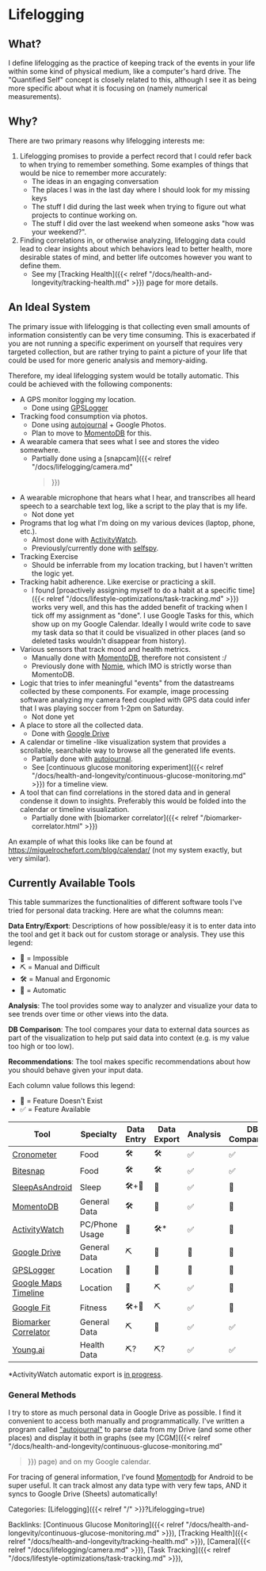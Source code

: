 # Lifelogging

## What?

I define lifelogging as the practice of keeping track of the events in your
life within some kind of physical medium, like a computer's hard drive. The
"Quantified Self" concept is closely related to this, although I see it as
being more specific about what it is focusing on (namely numerical
measurements).

## Why?

There are two primary reasons why lifelogging interests me:

1. Lifelogging promises to provide a perfect record that I could refer back to
   when trying to remember something. Some examples of things that would be
   nice to remember more accurately:
   - The ideas in an engaging conversation
   - The places I was in the last day where I should look for my missing keys
   - The stuff I did during the last week when trying to figure out what
     projects to continue working on.
   - The stuff I did over the last weekend when someone asks "how was your
     weekend?".
1. Finding correlations in, or otherwise analyzing, lifelogging data could lead
to clear insights about which behaviors lead to better health, more desirable
states of mind, and better life outcomes however you want to define them.
   - See my [Tracking Health]({{< relref "/docs/health-and-longevity/tracking-health.md" >}})
   page for more details.

## An Ideal System

The primary issue with lifelogging is that collecting even small amounts of
information consistently can be very time consuming. This is exacerbated if you
are not running a specific experiment on yourself that requires very targeted
collection, but are rather trying to paint a picture of your life that could be
used for more generic analysis and memory-aiding.

Therefore, my ideal lifelogging system would be totally automatic. This could
be achieved with the following components:

 - A GPS monitor logging my location.
   - Done using [GPSLogger](https://gpslogger.app/)
 - Tracking food consumption via photos.
   - Done using [autojournal](https://github.com/kovasap/autojournal) + Google
     Photos.
   - Plan to move to [MomentoDB](https://mementodatabase.com/) for this.
 - A wearable camera that sees what I see and stores the video somewhere.
   - Partially done using a [snapcam]({{< relref "/docs/lifelogging/camera.md"
     >}})
 - A wearable microphone that hears what I hear, and transcribes all heard
   speech to a searchable text log, like a script to the play that is my life.
   - Not done yet
 - Programs that log what I'm doing on my various devices (laptop, phone,
   etc.).
   - Almost done with [ActivityWatch](https://activitywatch.net/).
   - Previously/currently done with
     [selfspy](https://github.com/selfspy/selfspy).
 - Tracking Exercise
   - Should be inferrable from my location tracking, but I haven't written the
     logic yet.
 - Tracking habit adherence. Like exercise or practicing a skill.
   - I found [proactively assigning myself to do a habit at a specific time]({{<
     relref "/docs/lifestyle-optimizations/task-tracking.md" >}})
     works very well, and this has the added benefit of tracking when I tick
     off my assignment as "done". I use Google Tasks for this, which show up on
     my Google Calendar. Ideally I would write code to save my task data so
     that it could be visualized in other places (and so deleted tasks wouldn't
     disappear from history).
 - Various sensors that track mood and health metrics.
   - Manually done with [MomentoDB](https://mementodatabase.com/), therefore
     not consistent :/
   - Previously done with [Nomie](https://nomie.app/), which IMO is strictly
     worse than MomentoDB.
 - Logic that tries to infer meaningful "events" from the datastreams collected
   by these components. For example, image processing software analyzing my
   camera feed coupled with GPS data could infer that I was playing soccer from
   1-2pm on Saturday.
   - Not done yet
 - A place to store all the collected data.
   - Done with [Google Drive](https://drive.google.com)
 - A calendar or timeline -like visualization system that provides a
   scrollable, searchable way to browse all the generated life events.
   - Partially done with [autojournal](https://github.com/kovasap/autojournal).
   - See [continuous glucose monitoring experiment]({{< relref
     "/docs/health-and-longevity/continuous-glucose-monitoring.md" >}}) for a
     timeline view.
 - A tool that can find correlations in the stored data and in general condense
   it down to insights. Preferably this would be folded into the calendar or
   timeline visualization.
   - Partially done with [biomarker correlator]({{< relref "/biomarker-correlator.html" >}})

An example of what this looks like can be found at
https://miguelrochefort.com/blog/calendar/ (not my system exactly, but very
similar).

## Currently Available Tools

This table summarizes the functionalities of different software tools I've
tried for personal data tracking. Here are what the columns mean:

**Data Entry/Export**: Descriptions of how possible/easy it is to enter data
into the tool and get it back out for custom storage or analysis. They use this
legend:
  - 🚫 = Impossible
  - ⛏️ = Manual and Difficult
  - 🛠️ = Manual and Ergonomic
  - 🤖 = Automatic

**Analysis**: The tool provides some way to analyzer and visualize your data to
see trends over time or other views into the data.

**DB Comparison**: The tool compares your data to external data sources as part
of the visualization to help put said data into context (e.g. is my value too
high or too low).

**Recommendations**: The tool makes specific recommendations about how you
should behave given your input data.

Each column value follows this legend:
 - 🚫 = Feature Doesn't Exist
 - ✅ = Feature Available


| Tool                                                                        | Specialty      | Data Entry | Data Export | Analysis | DB Comparison | Recommendations |
|-----------------------------------------------------------------------------|----------------|------------|-------------|----------|---------------|-----------------|
| [Cronometer](https://cronometer.com/)                                       | Food           | 🛠️         | 🛠️          | ✅| ✅     | 🚫              |
| [Bitesnap](https://getbitesnap.com/)                                        | Food           | 🛠️         | 🛠️          | ✅| ✅     | 🚫              |
| [SleepAsAndroid](https://sleep.urbandroid.org/)                             | Sleep          | 🛠️+🤖      | 🤖          | ✅| 🚫            | ✅       |
| [MomentoDB](https://mementodatabase.com/)                                   | General Data   | 🛠️         | 🤖          | ✅| 🚫            | 🚫              |
| [ActivityWatch](https://activitywatch.net/)                                 | PC/Phone Usage | 🤖         | 🛠️*         | ✅| 🚫            | 🚫              |
| [Google Drive](https://drive.google.com)                                    | General Data   | ⛏️          | 🤖          | 🚫       | 🚫            | 🚫              |
| [GPSLogger](https://gpslogger.app/)                                         | Location       | 🤖         | 🤖          | 🚫       | 🚫            | 🚫              |
| [Google Maps Timeline](https://maps.google.com/timeline)                    | Location       | 🤖         | ⛏️           | ✅| 🚫            | 🚫              |
| [Google Fit](https://www.google.com/fit/)                                   | Fitness        | 🛠️+🤖      | ⛏️           | ✅| 🚫            | 🚫              | :
| [Biomarker Correlator](https://kovasap.github.io/biomarker-correlator.html) | General Data   | ⛏️          | 🚫          | ✅| ✅     | 🚫              | :
| [Young.ai](https://www.young.ai/)                                           | Health Data    | ⛏️?         | ⛏️?          | ✅| ✅     | ✅       | :

*ActivityWatch automatic export is [in progress](https://github.com/ActivityWatch/activitywatch/issues/35).


### General Methods

I try to store as much personal data in Google Drive as possible. I find it
convenient to access both manually and programmatically. I've written a program
called ["autojournal"](https://github.com/kovasap/autojournal) to parse data
from my Drive (and some other places) and display it both in graphs (see my
[CGM]({{< relref "/docs/health-and-longevity/continuous-glucose-monitoring.md"
>}}) page) and on my Google
calendar.

For tracing of general information, I've found
[Momentodb](https://mementodatabase.com/) for Android to be super useful. It can
track almost any data type with very few taps, AND it syncs to Google Drive
(Sheets) automatically!










Categories: [Lifelogging]({{< relref "/" >}}?Lifelogging=true)

Backlinks: [Continuous Glucose Monitoring]({{< relref "/docs/health-and-longevity/continuous-glucose-monitoring.md" >}}), 
[Tracking Health]({{< relref "/docs/health-and-longevity/tracking-health.md" >}}), 
[Camera]({{< relref "/docs/lifelogging/camera.md" >}}), 
[Task Tracking]({{< relref "/docs/lifestyle-optimizations/task-tracking.md" >}}), 
